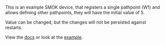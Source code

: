 This is an example SMOK device, that registers
a single pathpoint (W1) and allows defining other pathpoints, 
they will have the initial value of 5.

Value can be changed, but the changes will not be persisted
against restarts.

View the [docs](https://https://smok-client.readthedocs.io/) or 
look at the [example](examples/skylab).
